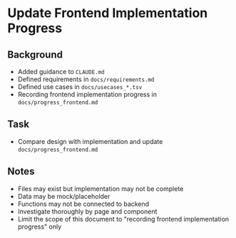 # Update Frontend Implementation Progress

## Background

- Added guidance to `CLAUDE.md`
- Defined requirements in `docs/requirements.md`
- Defined use cases in `docs/usecases_*.tsv`
- Recording frontend implementation progress in `docs/progress_frontend.md`

## Task

- Compare design with implementation and update `docs/progress_frontend.md`

## Notes

- Files may exist but implementation may not be complete
- Data may be mock/placeholder
- Functions may not be connected to backend
- Investigate thoroughly by page and component
- Limit the scope of this document to "recording frontend implementation progress" only
